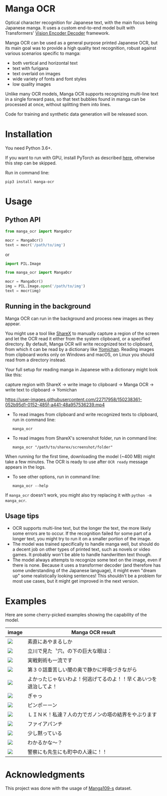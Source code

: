 # Manga OCR

Optical character recognition for Japanese text, with the main focus being Japanese manga.
It uses a custom end-to-end model built with Transformers' [Vision Encoder Decoder](https://huggingface.co/docs/transformers/model_doc/visionencoderdecoder) framework. 

Manga OCR can be used as a general purpose printed Japanese OCR, but its main goal was to provide a high quality
text recognition, robust against various scenarios specific to manga:
- both vertical and horizontal text
- text with furigana
- text overlaid on images
- wide variety of fonts and font styles
- low quality images

Unlike many OCR models, Manga OCR supports recognizing multi-line text in a single forward pass,
so that text bubbles found in manga can be processed at once, without splitting them into lines.

Code for training and synthetic data generation will be released soon.

# Installation

You need Python 3.6+.

If you want to run with GPU, install PyTorch as described [here](https://pytorch.org/get-started/locally/#start-locally),
otherwise this step can be skipped.

Run in command line:

```commandline
pip3 install manga-ocr
```

# Usage

## Python API

```python
from manga_ocr import MangaOcr

mocr = MangaOcr()
text = mocr('/path/to/img')
```

or

```python
import PIL.Image

from manga_ocr import MangaOcr

mocr = MangaOcr()
img = PIL.Image.open('/path/to/img')
text = mocr(img)
```

## Running in the background

Manga OCR can run in the background and process new images as they appear.

You might use a tool like [ShareX](https://getsharex.com/) to manually capture a region of the screen and let the
OCR read it either from the system clipboard, or a specified directory. By default, Manga OCR will write recognized text to clipboard,
from which it can be read by a dictionary like [Yomichan](https://github.com/FooSoft/yomichan).
Reading images from clipboard works only on Windows and macOS, on Linux you should read from a directory instead.

Your full setup for reading manga in Japanese with a dictionary might look like this:

capture region with ShareX -> write image to clipboard -> Manga OCR -> write text to clipboard -> Yomichan

https://user-images.githubusercontent.com/22717958/150238361-052b95d1-0152-485f-a441-48a957536239.mp4

- To read images from clipboard and write recognized texts to clipboard, run in command line:
    ```commandline
    manga_ocr
    ```
- To read images from ShareX's screenshot folder, run in command line:
    ```commandline
    manga_ocr "/path/to/sharex/screenshot/folder"
    ```

When running for the first time, downloading the model (~400 MB) might take a few minutes.
The OCR is ready to use after `OCR ready` message appears in the logs.

- To see other options, run in command line:
    ```commandline
    manga_ocr --help
    ```

If `manga_ocr` doesn't work, you might also try replacing it with `python -m manga_ocr`.

## Usage tips

- OCR supports multi-line text, but the longer the text, the more likely some errors are to occur.
  If the recognition failed for some part of a longer text, you might try to run it on a smaller portion of the image.
- The model was trained specifically to handle manga well, but should do a decent job on other types of printed text,
  such as novels or video games. It probably won't be able to handle handwritten text though. 
- The model always attempts to recognize some text on the image, even if there is none.
  Because it uses a transformer decoder (and therefore has some understanding of the Japanese language),
  it might even "dream up" some realistically looking sentences! This shouldn't be a problem for most use cases,
  but it might get improved in the next version.

# Examples

Here are some cherry-picked examples showing the capability of the model. 

| image                | Manga OCR result |
|----------------------|------------------|
| ![](examples/00.jpg) | 素直にあやまるしか |
| ![](examples/01.jpg) | 立川で見た〝穴〟の下の巨大な眼は： |
| ![](examples/02.jpg) | 実戦剣術も一流です |
| ![](examples/03.jpg) | 第３０話重苦しい闇の奥で静かに呼吸づきながら |
| ![](examples/04.jpg) | よかったじゃないわよ！何逃げてるのよ！！早くあいつを退治してよ！ |
| ![](examples/05.jpg) | ぎゃっ |
| ![](examples/06.jpg) | ピンポーーン |
| ![](examples/07.jpg) | ＬＩＮＫ！私達７人の力でガノンの塔の結界をやぶります |
| ![](examples/08.jpg) | ファイアパンチ |
| ![](examples/09.jpg) | 少し黙っている |
| ![](examples/10.jpg) | わかるかな〜？ |
| ![](examples/11.jpg) | 警察にも先生にも町中の人達に！！ |


# Acknowledgments

This project was done with the usage of [Manga109-s](http://www.manga109.org/en/download_s.html) dataset.
